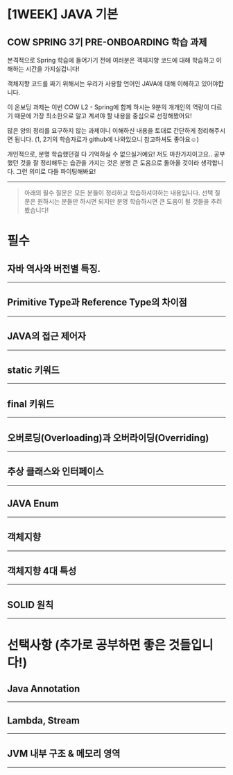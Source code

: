 # [1WEEK] JAVA 기본

## COW SPRING 3기 PRE-ONBOARDING 학습 과제

본격적으로 Spring 학습에 들어가기 전에 여러분은 객체지향 코드에 대해 학습하고 이해하는 시간을 가지실겁니다!

객체지향 코드를 짜기 위해서는 우리가 사용할 언어인 JAVA에 대해 이해하고 있어야합니다.

이 온보딩 과제는 이번 COW L2 - Spring에 함께 하시는 9분의 개개인의 역량이 다르기 때문에 가장 최소한으로 알고 계셔야 할 내용을 중심으로 선정해봤어요!

많은 양의 정리를 요구하지 않는 과제이니 이해하신 내용을 토대로 간단하게 정리해주시면 됩니다. (1, 2기의 학습자료가 github에 나와있으니 참고하셔도 좋아요☺️)

개인적으로, 분명 학습했던걸 다 기억하실 수 없으실거예요! 저도 마찬가지이고요.. 공부했던 것을 잘 정리해두는 습관을 가지는 것은 분명 큰 도움으로 돌아올 것이라 생각합니다. 그런 의미로 다들 파이팅해봐요!

---
> 아래의 필수 질문은 모든 분들이 정리하고 학습하셔야하는 내용입니다. 선택 질문은 원하시는 분들만 하시면 되지만 분명 학습하시면 큰 도움이 될 것들을 추려봤습니다!

# 필수

## 자바 역사와 버전별 특징.

---

## Primitive Type과 Reference Type의 차이점

---

## JAVA의 접근 제어자

---


## static 키워드

---


## final 키워드

---


## 오버로딩(Overloading)과 오버라이딩(Overriding)

---

## 추상 클래스와 인터페이스

---

## JAVA Enum

---

## 객체지향

---


## 객체지향 4대 특성

---


## SOLID 원칙

---


# 선택사항 (추가로 공부하면 좋은 것들입니다!)

## Java Annotation

---

## Lambda, Stream

---

## JVM 내부 구조 & 메모리 영역

---